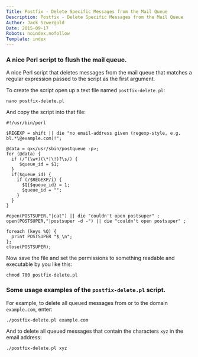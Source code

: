 ```yaml
---
Title: Postfix - Delete Specific Messages from the Mail Queue
Description: Postfix - Delete Specific Messages from the Mail Queue
Author: Jack Szwergold
Date: 2015-09-17
Robots: noindex,nofollow
Template: index
---
```


### A nice Perl script  to flush the mail queue. 

A nice Perl script that deletes messages from the mail queue that matches a regular expression passed to the script as the first argument.

To create the script open up a text file named `postfix-delete.pl`:

    nano postfix-delete.pl

And copy the script into that file:

	#!/usr/bin/perl
	 
	$REGEXP = shift || die "no email-address given (regexp-style, e.g. bl.*\@example.com)!";
	 
	@data = qx</usr/sbin/postqueue -p>;
	for (@data) {
	  if (/^(\w+)(\*|\!)?\s/) {
	     $queue_id = $1;
	  }
	  if($queue_id) {
	    if (/$REGEXP/i) {
	      $Q{$queue_id} = 1;
	      $queue_id = "";
	    }
	  }
	}
	 
	#open(POSTSUPER,"|cat") || die "couldn't open postsuper" ;
	open(POSTSUPER,"|postsuper -d -") || die "couldn't open postsuper" ;
	 
	foreach (keys %Q) {
	  print POSTSUPER "$_\n";
	};
	close(POSTSUPER);

Now save the file and set the permissions to something readable and executable by you like this:

	chmod 700 postfix-delete.pl

### Some usage examples of the `postfix-delete.pl` script.

For example, to delete all queued messages from or to the domain `example.com`, enter:

    ./postfix-delete.pl example.com

And to delete all queued messages that contain the characters `xyz` in the email address:

    ./postfix-delete.pl xyz

